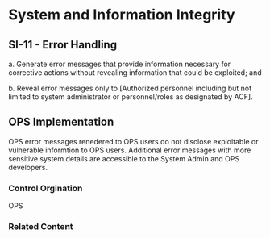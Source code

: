 # System and Information Integrity
## SI-11 - Error Handling

a. Generate error messages that provide information necessary for corrective actions without revealing information that could be exploited; and

b. Reveal error messages only to [Authorized personnel including but not limited to system administrator or personnel/roles as designated by ACF].

## OPS Implementation

OPS error messages renedered to OPS users do not disclose exploitable or vulnerable informtion to OPS users. Additional error messages with more sensitive system details are accessible to the System Admin and OPS developers.


### Control Orgination

OPS

### Related Content
